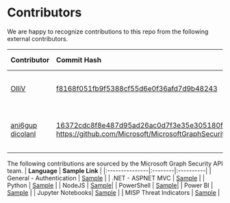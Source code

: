 # Contributors 

We are happy to recognize contributions to this repo from the following external contributors.

| Contributor | Commit Hash  | Contribution Type | Date |
|-------------|:-------------------|:----------------|:------------------|
|[OlliV](https://github.com/microsoftgraph/security-api-solutions/commits?author=OlliV) | [f8168f051fb9f5388cf55d6e0f36afd7d9b48243](https://github.com/microsoftgraph/security-api-solutions/commit/f8168f051fb9f5388cf55d6e0f36afd7d9b48243) | Add a serverless Next.js 8 example | 2/14/2019 | 
|[ani6gup](https://github.com/Microsoft/MicrosoftGraphSecurity/commits?author=ani6gup) [dicolanl](https://github.com/Microsoft/MicrosoftGraphSecurity/commits?author=dicolanl) | [16372cdc8f8e487d95ad26ac0d7f3e35e305180f](https://github.com/microsoftgraph/security-api-solutions/commit/16372cdc8f8e487d95ad26ac0d7f3e35e305180f) https://github.com/Microsoft/MicrosoftGraphSecurity | PowerShell Module for Microsoft Graph Security API | 4/4/2019 | 


The following contributions are sourced by the Microsoft Graph Security API team. 
| **Language**   | **Sample Link** | 
|:---------------|:--------|:----------|
| General - Authentication | [Sample](https://github.com/microsoftgraph/Graph-Security-API-Auth-Sample) | 
| .NET - ASPNET MVC | [Sample](https://github.com/microsoftgraph/aspnet-security-api-sample) | 
| Python | [Sample](https://github.com/microsoftgraph/python-security-rest-sample) | 
| NodeJS | [Sample](https://github.com/microsoftgraph/nodejs-security-sample)|
| PowerShell | [Sample](https://github.com/microsoftgraph/security-api-solutions/tree/master/Samples/PowerShell)| 
| Power BI | [Sample](https://github.com/microsoftgraph/security-api-solutions/tree/master/Samples/Power%20BI) | 
| Jupyter Notebooks| [Sample](https://github.com/microsoftgraph/security-api-solutions/tree/master/Notebooks) | 
| MISP Threat Indicators | [Sample](https://aka.ms/tipmispsample)  |

